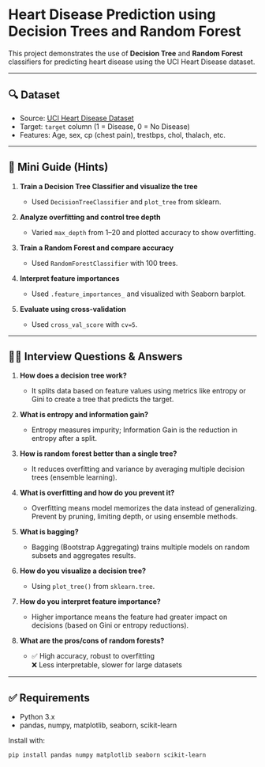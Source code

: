 # Heart Disease Prediction using Decision Trees and Random Forest

This project demonstrates the use of **Decision Tree** and **Random Forest** classifiers for predicting heart disease using the UCI Heart Disease dataset.

---

## 🔍 Dataset

- Source: [UCI Heart Disease Dataset](https://www.kaggle.com/datasets/cherngs/heart-disease-cleveland-uci)
- Target: `target` column (1 = Disease, 0 = No Disease)
- Features: Age, sex, cp (chest pain), trestbps, chol, thalach, etc.

---

## 🧠 Mini Guide (Hints)

1. **Train a Decision Tree Classifier and visualize the tree**  
   - Used `DecisionTreeClassifier` and `plot_tree` from sklearn.

2. **Analyze overfitting and control tree depth**  
   - Varied `max_depth` from 1–20 and plotted accuracy to show overfitting.

3. **Train a Random Forest and compare accuracy**  
   - Used `RandomForestClassifier` with 100 trees.

4. **Interpret feature importances**  
   - Used `.feature_importances_` and visualized with Seaborn barplot.

5. **Evaluate using cross-validation**  
   - Used `cross_val_score` with `cv=5`.

---

## 🧑‍💼 Interview Questions & Answers

1. **How does a decision tree work?**  
   - It splits data based on feature values using metrics like entropy or Gini to create a tree that predicts the target.

2. **What is entropy and information gain?**  
   - Entropy measures impurity; Information Gain is the reduction in entropy after a split.

3. **How is random forest better than a single tree?**  
   - It reduces overfitting and variance by averaging multiple decision trees (ensemble learning).

4. **What is overfitting and how do you prevent it?**  
   - Overfitting means model memorizes the data instead of generalizing. Prevent by pruning, limiting depth, or using ensemble methods.

5. **What is bagging?**  
   - Bagging (Bootstrap Aggregating) trains multiple models on random subsets and aggregates results.

6. **How do you visualize a decision tree?**  
   - Using `plot_tree()` from `sklearn.tree`.

7. **How do you interpret feature importance?**  
   - Higher importance means the feature had greater impact on decisions (based on Gini or entropy reductions).

8. **What are the pros/cons of random forests?**  
   - ✅ High accuracy, robust to overfitting  
     ❌ Less interpretable, slower for large datasets

---

## ✅ Requirements

- Python 3.x
- pandas, numpy, matplotlib, seaborn, scikit-learn

Install with:
```bash
pip install pandas numpy matplotlib seaborn scikit-learn

